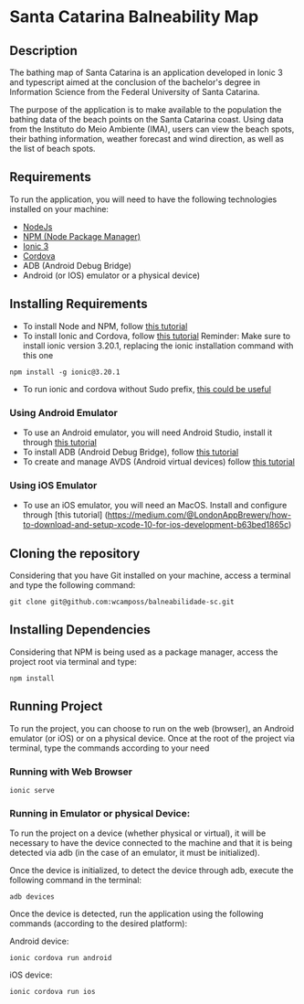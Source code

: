 # Santa Catarina Balneability Map

## Description

The bathing map of Santa Catarina is an application developed in Ionic 3 and typescript aimed at the conclusion of the bachelor's degree in Information Science from the Federal University of Santa Catarina.

The purpose of the application is to make available to the population the bathing data of the beach points on the Santa Catarina coast. Using data from the Instituto do Meio Ambiente (IMA), users can view the beach spots, their bathing information, weather forecast and wind direction, as well as the list of beach spots.

## Requirements

To run the application, you will need to have the following technologies installed on your machine:
- [NodeJs](https://nodejs.org/en/)
- [NPM (Node Package Manager)](https://www.npmjs.com/)
- [Ionic 3](https://ionicframework.com/docs)
- [Cordova](https://cordova.apache.org/)
- ADB (Android Debug Bridge)
- Android (or IOS) emulator or a physical device)

## Installing Requirements

- To install Node and NPM, follow [this tutorial](https://docs.npmjs.com/downloading-and-installing-node-js-and-npm)
- To install Ionic and Cordova, follow [this tutorial](https://ionicframework.com/docs/v1/guide/installation.html)
Reminder: Make sure to install ionic version 3.20.1, replacing the ionic installation command with this one
```
npm install -g ionic@3.20.1
```
- To run ionic and cordova without Sudo prefix, [this could be useful](https://docs.npmjs.com/resolving-eacces-permissions-errors-when-installing-packages-globally)

### Using Android Emulator

- To use an Android emulator, you will need Android Studio, install it through [this tutorial](https://developer.android.com/studio/install)
- To install ADB (Android Debug Bridge), follow [this tutorial](https://developer.android.com/studio/command-line/adb?hl=pt-br)
- To create and manage AVDS (Android virtual devices) follow [this tutorial](https://developer.android.com/studio/run/managing-avds)

### Using iOS Emulator

- To use an iOS emulator, you will need an MacOS. Install and configure through [this tutorial] (https://medium.com/@LondonAppBrewery/how-to-download-and-setup-xcode-10-for-ios-development-b63bed1865c)

## Cloning the repository

Considering that you have Git installed on your machine, access a terminal and type the following command:

```
git clone git@github.com:wcamposs/balneabilidade-sc.git
```

## Installing Dependencies

Considering that NPM is being used as a package manager, access the project root via terminal and type:

```
npm install
```

## Running Project

To run the project, you can choose to run on the web (browser), an Android emulator (or iOS) or on a physical device. Once at the root of the project via terminal, type the commands according to your need

### Running with Web Browser

```
ionic serve
``` 

### Running in Emulator or physical Device:

To run the project on a device (whether physical or virtual), it will be necessary to have the device connected to the machine and that it is being detected via adb (in the case of an emulator, it must be initialized).

Once the device is initialized, to detect the device through adb, execute the following command in the terminal:

```
adb devices
```

Once the device is detected, run the application using the following commands (according to the desired platform):

Android device:
```
ionic cordova run android
```

iOS device:

```
ionic cordova run ios
```

